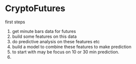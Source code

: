# CryptoFutures

first steps 
1. get minute bars data for futures
2. build some features on this data
3. do predictive analysis on these features etc
4. build a model to combine these features to make prediction
5. to start with may be focus on 10 or 30 min prediction.
6. 

 
